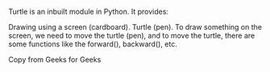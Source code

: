 Turtle is an inbuilt module in Python. It provides: 

Drawing using a screen (cardboard).
Turtle (pen).
To draw something on the screen, we need to move the turtle (pen), and to move the turtle, there are some functions like the forward(), backward(), etc.

Copy from Geeks for Geeks
